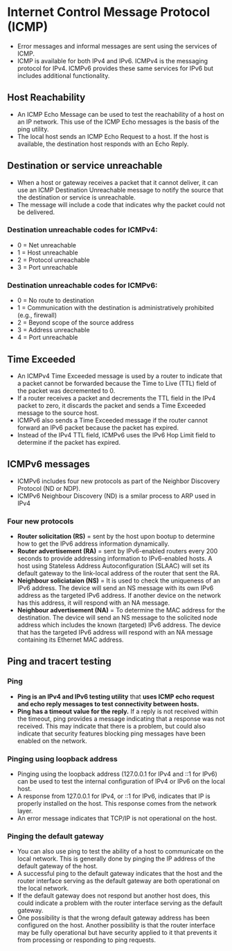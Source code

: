 # Internet Control Message Protocol (ICMP)
- Error messages and informal messages are sent using the services of ICMP.  
- ICMP is available for both IPv4 and IPv6. ICMPv4 is the messaging protocol for IPv4. ICMPv6 provides these same services for IPv6 but includes additional functionality.

## Host Reachability
- An ICMP Echo Message can be used to test the reachability of a host on an IP network. This use of the ICMP Echo messages is the basis of the ping utility.
- The local host sends an ICMP Echo Request to a host. If the host is available, the destination host responds with an Echo Reply.

## Destination or service unreachable
- When a host or gateway receives a packet that it cannot deliver, it can use an ICMP Destination Unreachable message to notify the source that the destination or service is unreachable.
- The message will include a code that indicates why the packet could not be delivered.

### Destination unreachable codes for ICMPv4:
- 0 = Net unreachable
- 1 = Host unreachable
- 2 = Protocol unreachable
- 3 = Port unreachable

### Destination unreachable codes for ICMPv6:
- 0 = No route to destination
- 1 = Communication with the destination is administratively prohibited (e.g., firewall)
- 2 = Beyond scope of the source address
- 3 = Address unreachable
- 4 = Port unreachable

## Time Exceeded
- An ICMPv4 Time Exceeded message is used by a router to indicate that a packet cannot be forwarded because the Time to Live (TTL) field of the packet was decremented to 0.
-  If a router receives a packet and decrements the TTL field in the IPv4 packet to zero, it discards the packet and sends a Time Exceeded message to the source host.
-  ICMPv6 also sends a Time Exceeded message if the router cannot forward an IPv6 packet because the packet has expired.
-  Instead of the IPv4 TTL field, ICMPv6 uses the IPv6 Hop Limit field to determine if the packet has expired.

## ICMPv6 messages
- ICMPv6 includes four new protocols as part of the Neighbor Discovery Protocol (ND or NDP).
- ICMPv6 Neighbour Discovery (ND) is a smilar process to ARP used in IPv4

### Four new protocols 
- **Router solicitation (RS)** = sent by the host upon bootup to determine how to get the IPv6 address information dynamically.
- **Router advertisement (RA)** = sent by IPv6-enabled routers every 200 seconds to provide addressing information to IPv6-enabled hosts. A host using Stateless Address Autoconfiguration (SLAAC) will set its default gateway to the link-local address of the router that sent the RA.
- **Neighbour soliciataion (NS)** = It is used to check the uniqueness of an IPv6 address. The device will send an NS message with its own IPv6 address as the targeted IPv6 address. If another device on the network has this address, it will respond with an NA message. 
- **Neighbour advertisement (NA)** =  To determine the MAC address for the destination. The device will send an NS message to the solicited node address which includes the known (targeted) IPv6 address. The device that has the targeted IPv6 address will respond with an NA message containing its Ethernet MAC address.

## Ping and tracert testing

### Ping
- **Ping is an IPv4 and IPv6 testing utility** that **uses ICMP echo request and echo reply messages to test connectivity between hosts.**
- **Ping has a timeout value for the reply.** If a reply is not received within the timeout, ping provides a message indicating that a response was not received. This may indicate that there is a problem, but could also indicate that security features blocking ping messages have been enabled on the network.

### Pinging using loopback address
- Pinging using the loopback address (127.0.0.1 for IPv4 and ::1 for IPv6) can be used to test the internal configuration of IPv4 or IPv6 on the local host.
- A response from 127.0.0.1 for IPv4, or ::1 for IPv6, indicates that IP is properly installed on the host. This response comes from the network layer.
-  An error message indicates that TCP/IP is not operational on the host.

### Pinging the default gateway
- You can also use ping to test the ability of a host to communicate on the local network. This is generally done by pinging the IP address of the default gateway of the host.
- A successful ping to the default gateway indicates that the host and the router interface serving as the default gateway are both operational on the local network.
-  If the default gateway does not respond but another host does, this could indicate a problem with the router interface serving as the default gateway.
-  One possibility is that the wrong default gateway address has been configured on the host. Another possibility is that the router interface may be fully operational but have security applied to it that prevents it from processing or responding to ping requests.
